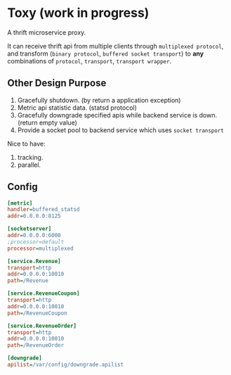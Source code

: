 # Toxy (work in progress)

A thrift microservice proxy.

It can receive thrift api from multiple clients through `multiplexed protocol`, and transform (`binary protocol`, `buffered socket transport`) to **any** combinations of `protocol`, `transport`, `transport wrapper`.

## Other Design Purpose

1. Gracefully shutdown. (by return a application exception)
2. Metric api statistic data. (statsd protocol)
3. Gracefully downgrade specified apis while backend service is down. (return empty value)
4. Provide a socket pool to backend service which uses `socket transport`

Nice to have:

1. tracking.
2. parallel.

## Config

```ini
[metric]
handler=buffered_statsd
addr=0.0.0.0:8125

[socketserver]
addr=0.0.0.0:6000
;processor=default
processor=multiplexed

[service.Revenue]
transport=http
addr=0.0.0.0:10010
path=/Revenue

[service.RevenueCoupon]
transport=http
addr=0.0.0.0:10010
path=/RevenueCoupon

[service.RevenueOrder]
transport=http
addr=0.0.0.0:10010
path=/RevenueOrder

[downgrade]
apilist=/var/config/downgrade.apilist
```
